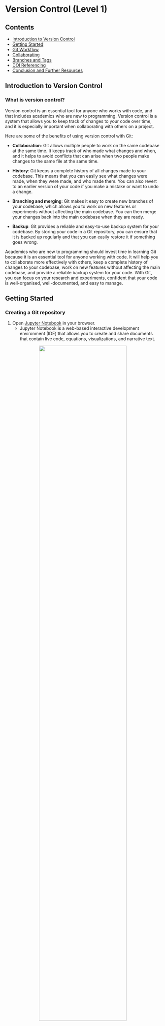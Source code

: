 # Version Control (Level 1)

## Contents
- [Introduction to Version Control](#introduction-to-version-control)
- [Getting Started](#getting-started)
- [Git Workflow](#git-workflow)
- [Collaborating](#collaborating)
- [Branches and Tags](#branches-and-tags)
- [DOI Referencing](#doi-referencing)
- [Conclusion and Further Resources](#conclusion-and-further-resources)

## Introduction to Version Control

### What is version control?

Version control is an essential tool for anyone who works with code, and that includes academics who are new to programming. Version control is a system that allows you to keep track of changes to your code over time, and it is especially important when collaborating with others on a project.

Here are some of the benefits of using version control with Git:

- **Collaboration**: Git allows multiple people to work on the same codebase at the same time. It keeps track of who made what changes and when, and it helps to avoid conflicts that can arise when two people make changes to the same file at the same time.

- **History**: Git keeps a complete history of all changes made to your codebase. This means that you can easily see what changes were made, when they were made, and who made them. You can also revert to an earlier version of your code if you make a mistake or want to undo a change.

- **Branching and merging**: Git makes it easy to create new branches of your codebase, which allows you to work on new features or experiments without affecting the main codebase. You can then merge your changes back into the main codebase when they are ready.

- **Backup**: Git provides a reliable and easy-to-use backup system for your codebase. By storing your code in a Git repository, you can ensure that it is backed up regularly and that you can easily restore it if something goes wrong.

Academics who are new to programming should invest time in learning Git because it is an essential tool for anyone working with code. It will help you to collaborate more effectively with others, keep a complete history of changes to your codebase, work on new features without affecting the main codebase, and provide a reliable backup system for your code. With Git, you can focus on your research and experiments, confident that your code is well-organised, well-documented, and easy to manage.

## Getting Started

### Creating a Git repository

1. Open [Jupyter Notebook](https://jupyter.bangor.ac.uk/jupyter) in your browser.
    - Jupyter Notebook is a web-based interactive development environment (IDE) that allows you to create and share documents that contain live code, equations, visualizations, and narrative text.
<p align="center">
    <img align="center" src="img/jupyterhub-login.png" width="75%">
</p>

2. Press `ctrl + shift + F` to open the File Browser.
    - The File Browser is where you can navigate and manage files and folders on your system.
<p align="center">
    <img align="center" src="img/file-browser.png" width="75%">
</p>

3. Right-click in the File Browser window and click "New Folder."
    - This will create a new folder where you can store your project files.
<p align="center">
    <img align="center" src="img/new-folder.png" width="75%">
</p>

4. Create a folder named "hello_world."
    - Name your folder whatever you like, but for this tutorial, we will use "hello_world" as an example.
<p align="center">
    <img align="center" src="img/hello-world-folder.png" width="75%">
</p>

5. Double-click the newly created "hello_world" folder to open it.
<p align="center">
    <img align="center" src="img/hello-world-folder-open.png" width="75%">
</p>

6. Click on the "Git" plugin in the left-hand menu.
    - The Git plugin allows you to manage Git repositories directly from within Jupyter Notebook.
<p align="center">
    <img align="center" src="img/github-plugin.png" width="75%">
</p>

7. Click "Initialize a Repository."
    - This will create a new Git repository in your "hello_world" folder.
<p align="center">
    <img align="center" src="img/github-plugin.png" width="75%">
</p>

8. Confirm that you want to initialize the "hello_world" directory by clicking "Yes."
<p align="center">
    <img align="center" src="img/initialized-repository.png" width="75%">
</p>

### Git Plugin View

1. **Current Repository** and **Current Branch**
    - This tab displays the current Git repository and branch that you are working with in Jupyter Notebook.
    - This information can be useful when working with multiple repositories or branches, as it helps you keep track of which one you are currently working on.

2. **Changes**
    - This tab displays the changes that have been made to files in the current Git repository.
    - The changes are grouped into three categories: "**Staged**," "**Changed**," and "**Untracked**."
        - **Staged** changes are changes that have been added to the Git staging area and are ready to be committed.
        - **Changed** changes are changes that have been made to files but have not yet been added to the staging area.
        - **Untracked** changes are changes that have been made to files that are not yet being tracked by Git.

### Using the Jupyter Notebook plugin to run Git commands

### Git Workflow
    - Checking the status of your repository
    - Adding files to the repository
    - Ignoring files
    - Committing changes
    - Viewing commit history
    - Undoing changes
    - Using the Jupyter Notebook plugin to manage Git workflow

### Collaborating
    - Cloning a repository
    - Pushing changes to a remote repository
    - Pulling changes from a remote repository
    - Resolving merge conflicts
    - Using the Jupyter Notebook plugin to collaborate with others

### Branches and Tags

###  DOI Referencing 

### Conclusion and Further Resources
    - Recap of the benefits of using version control
    - Additional resources for learning more about Git and version control
